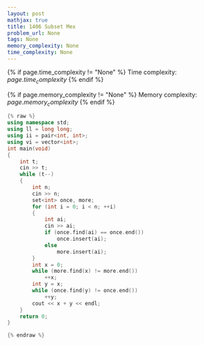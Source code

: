 ```yaml
---
layout: post
mathjax: true
title: 1406 Subset Mex
problem_url: None
tags: None
memory_complexity: None
time_complexity: None
---
```




{% if page.time_complexity != "None" %}
Time complexity: ${{ page.time_complexity }}$
{% endif %}

{% if page.memory_complexity != "None" %}
Memory complexity: ${{ page.memory_complexity }}$
{% endif %}

```cpp
{% raw %}
using namespace std;
using ll = long long;
using ii = pair<int, int>;
using vi = vector<int>;
int main(void)
{
    int t;
    cin >> t;
    while (t--)
    {
        int n;
        cin >> n;
        set<int> once, more;
        for (int i = 0; i < n; ++i)
        {
            int ai;
            cin >> ai;
            if (once.find(ai) == once.end())
                once.insert(ai);
            else
                more.insert(ai);
        }
        int x = 0;
        while (more.find(x) != more.end())
            ++x;
        int y = x;
        while (once.find(y) != once.end())
            ++y;
        cout << x + y << endl;
    }
    return 0;
}

{% endraw %}
```